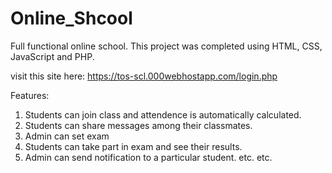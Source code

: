 # Online_Shcool
Full functional online school. This project was completed using HTML, CSS, JavaScript and PHP.

visit this site here: https://tos-scl.000webhostapp.com/login.php

Features:
1. Students can join class and attendence is automatically calculated.
2. Students can share messages among their classmates.
3. Admin can set exam
4. Students can take part in exam and see their results.
5. Admin can send notification to a particular student.
etc. etc.


